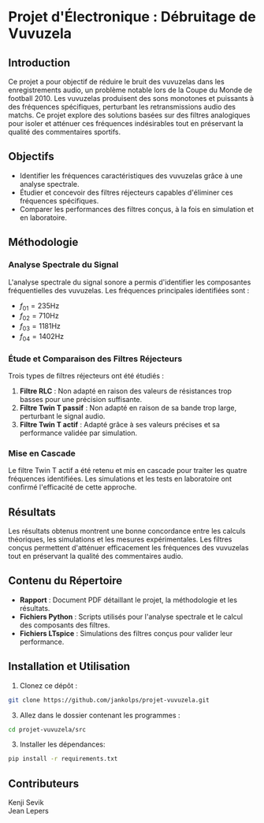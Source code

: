 # Projet d'Électronique : Débruitage de Vuvuzela

## Introduction

Ce projet a pour objectif de réduire le bruit des vuvuzelas dans les enregistrements audio, un problème notable lors de la Coupe du Monde de football 2010. Les vuvuzelas produisent des sons monotones et puissants à des fréquences spécifiques, perturbant les retransmissions audio des matchs. Ce projet explore des solutions basées sur des filtres analogiques pour isoler et atténuer ces fréquences indésirables tout en préservant la qualité des commentaires sportifs.

## Objectifs

- Identifier les fréquences caractéristiques des vuvuzelas grâce à une analyse spectrale.
- Étudier et concevoir des filtres réjecteurs capables d'éliminer ces fréquences spécifiques.
- Comparer les performances des filtres conçus, à la fois en simulation et en laboratoire.

## Méthodologie

### Analyse Spectrale du Signal

L'analyse spectrale du signal sonore a permis d'identifier les composantes fréquentielles des vuvuzelas. Les fréquences principales identifiées sont :

- $f_{01} = 235 \text{Hz}$
- $f_{02} = 710 \text{Hz}$
- $f_{03} = 1181 \text{Hz}$
- $f_{04} = 1402 \text{Hz}$

### Étude et Comparaison des Filtres Réjecteurs

Trois types de filtres réjecteurs ont été étudiés :

1. **Filtre RLC** : Non adapté en raison des valeurs de résistances trop basses pour une précision suffisante.
2. **Filtre Twin T passif** : Non adapté en raison de sa bande trop large, perturbant le signal audio.
3. **Filtre Twin T actif** : Adapté grâce à ses valeurs précises et sa performance validée par simulation.

### Mise en Cascade

Le filtre Twin T actif a été retenu et mis en cascade pour traiter les quatre fréquences identifiées. Les simulations et les tests en laboratoire ont confirmé l'efficacité de cette approche.

## Résultats

Les résultats obtenus montrent une bonne concordance entre les calculs théoriques, les simulations et les mesures expérimentales. Les filtres conçus permettent d'atténuer efficacement les fréquences des vuvuzelas tout en préservant la qualité des commentaires audio.

## Contenu du Répertoire

- **Rapport** : Document PDF détaillant le projet, la méthodologie et les résultats.
- **Fichiers Python** : Scripts utilisés pour l'analyse spectrale et le calcul des composants des filtres.
- **Fichiers LTspice** : Simulations des filtres conçus pour valider leur performance.

## Installation et Utilisation

1. Clonez ce dépôt :
```bash
git clone https://github.com/jankolps/projet-vuvuzela.git
```

3. Allez dans le dossier contenant les programmes :
```bash
cd projet-vuvuzela/src
```

3. Installer les dépendances:
```bash
pip install -r requirements.txt
```

## Contributeurs

Kenji Sevik\
Jean Lepers
